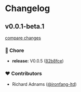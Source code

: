# Changelog


## v0.0.1-beta.1

[compare changes](https://github.com/big-pixel-media/nuxt-auth/compare/v0.0.4...v0.0.1-beta.1)

### 🏡 Chore

- **release:** V0.0.5 ([82b8fce](https://github.com/big-pixel-media/nuxt-auth/commit/82b8fce))

### ❤️ Contributors

- Richard Adnams ([@ironfang-ltd](http://github.com/ironfang-ltd))

